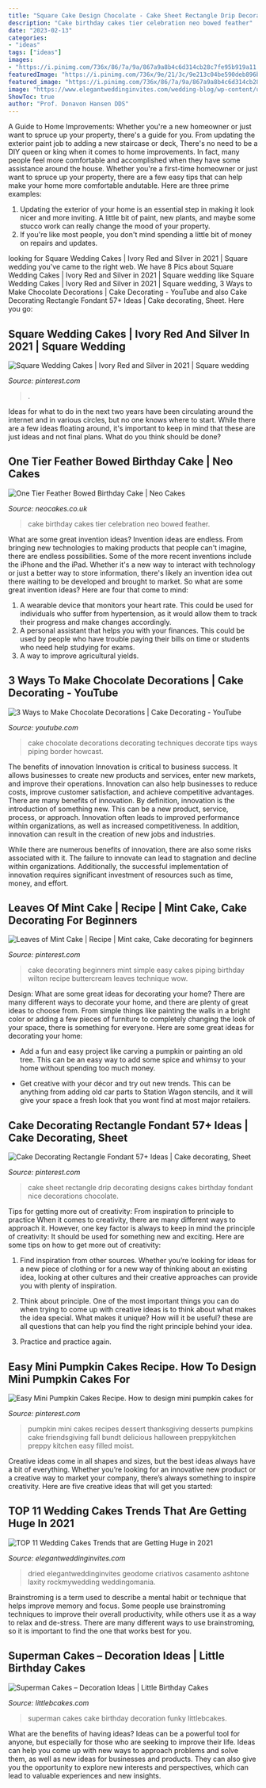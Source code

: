 ```yaml
---
title: "Square Cake Design Chocolate - Cake Sheet Rectangle Drip Decorating Designs Cakes Birthday Fondant Nice Decorations Chocolate"
description: "Cake birthday cakes tier celebration neo bowed feather"
date: "2023-02-13"
categories:
- "ideas"
tags: ["ideas"]
images:
- "https://i.pinimg.com/736x/86/7a/9a/867a9a8b4c6d314cb28c7fe95b919a11.jpg"
featuredImage: "https://i.pinimg.com/736x/9e/21/3c/9e213c04be590deb896b77778bd371a4.jpg"
featured_image: "https://i.pinimg.com/736x/86/7a/9a/867a9a8b4c6d314cb28c7fe95b919a11.jpg"
image: "https://www.elegantweddinginvites.com/wedding-blog/wp-content/uploads/2020/09/edible-pressed-flowers-3-tiered-cake-683x1024.jpg"
ShowToc: true
author: "Prof. Donavon Hansen DDS"
---
```



A Guide to Home Improvements: Whether you're a new homeowner or just want to spruce up your property, there's a guide for you. From updating the exterior paint job to adding a new staircase or deck,
There's no need to be a DIY queen or king when it comes to home improvements. In fact, many people feel more comfortable and accomplished when they have some assistance around the house. Whether you're a first-time homeowner or just want to spruce up your property, there are a few easy tips that can help make your home more comfortable andutable. Here are three prime examples: 
1) Updating the exterior of your home is an essential step in making it look nicer and more inviting. A little bit of paint, new plants, and maybe some stucco work can really change the mood of your property. 
2) If you're like most people, you don't mind spending a little bit of money on repairs and updates.

	

		
looking for Square Wedding Cakes | Ivory Red and Silver in 2021 | Square wedding you've came to the right web. We have 8 Pics about Square Wedding Cakes | Ivory Red and Silver in 2021 | Square wedding like Square Wedding Cakes | Ivory Red and Silver in 2021 | Square wedding, 3 Ways to Make Chocolate Decorations | Cake Decorating - YouTube and also Cake Decorating Rectangle Fondant 57+ Ideas | Cake decorating, Sheet. Here you go:
		
    
## Square Wedding Cakes | Ivory Red And Silver In 2021 | Square Wedding

<img loading=lazy src="https://i.pinimg.com/736x/9e/21/3c/9e213c04be590deb896b77778bd371a4.jpg" onerror="this.onerror=null;this.src='https://tse3.mm.bing.net/th?id=OIP.fyctE3567oKDoLP0XXvW_QHaLH&amp;pid=15.1';" alt="Square Wedding Cakes | Ivory Red and Silver in 2021 | Square wedding">

_Source: pinterest.com_

>. 

	

Ideas for what to do in the next two years have been circulating around the internet and in various circles, but no one knows where to start. While there are a few ideas floating around, it's important to keep in mind that these are just ideas and not final plans. What do you think should be done?

    
## One Tier Feather Bowed Birthday Cake | Neo Cakes

<img loading=lazy src="http://www.neocakes.co.uk/img/p/1/1/0/3/1103-thickbox_default.jpg" onerror="this.onerror=null;this.src='https://tse2.mm.bing.net/th?id=OIP.Jz62WBRun9VQrASNdtoGgwHaHa&amp;pid=15.1';" alt="One Tier Feather Bowed Birthday Cake | Neo Cakes">

_Source: neocakes.co.uk_

>cake birthday cakes tier celebration neo bowed feather. 

	

What are some great invention ideas?
Invention ideas are endless. From bringing new technologies to making products that people can't imagine, there are endless possibilities. Some of the more recent inventions include the iPhone and the iPad. Whether it's a new way to interact with technology or just a better way to store information, there's likely an invention idea out there waiting to be developed and brought to market. So what are some great invention ideas? Here are four that come to mind: 
1) A wearable device that monitors your heart rate. This could be used for individuals who suffer from hypertension, as it would allow them to track their progress and make changes accordingly. 
2) A personal assistant that helps you with your finances. This could be used by people who have trouble paying their bills on time or students who need help studying for exams. 
3) A way to improve agricultural yields.

    
## 3 Ways To Make Chocolate Decorations | Cake Decorating - YouTube

<img loading=lazy src="https://i.ytimg.com/vi/EdHf0adASFg/maxresdefault.jpg" onerror="this.onerror=null;this.src='https://tse3.mm.bing.net/th?id=OIP.MtKt_-kIl4li6Jr6EOYDTgHaEK&amp;pid=15.1';" alt="3 Ways to Make Chocolate Decorations | Cake Decorating - YouTube">

_Source: youtube.com_

>cake chocolate decorations decorating techniques decorate tips ways piping border howcast. 

	

The benefits of innovation
Innovation is critical to business success. It allows businesses to create new products and services, enter new markets, and improve their operations. Innovation can also help businesses to reduce costs, improve customer satisfaction, and achieve competitive advantages.
There are many benefits of innovation. By definition, innovation is the introduction of something new. This can be a new product, service, process, or approach. Innovation often leads to improved performance within organizations, as well as increased competitiveness. In addition, innovation can result in the creation of new jobs and industries.

While there are numerous benefits of innovation, there are also some risks associated with it. The failure to innovate can lead to stagnation and decline within organizations. Additionally, the successful implementation of innovation requires significant investment of resources such as time, money, and effort.

    
## Leaves Of Mint Cake | Recipe | Mint Cake, Cake Decorating For Beginners

<img loading=lazy src="https://i.pinimg.com/736x/86/7a/9a/867a9a8b4c6d314cb28c7fe95b919a11.jpg" onerror="this.onerror=null;this.src='https://tse2.mm.bing.net/th?id=OIP.YHBLOv_PvokghqP-wrxI4QHaLH&amp;pid=15.1';" alt="Leaves of Mint Cake | Recipe | Mint cake, Cake decorating for beginners">

_Source: pinterest.com_

>cake decorating beginners mint simple easy cakes piping birthday wilton recipe buttercream leaves technique wow. 

	

Design: What are some great ideas for decorating your home?
There are many different ways to decorate your home, and there are plenty of great ideas to choose from. From simple things like painting the walls in a bright color or adding a few pieces of furniture to completely changing the look of your space, there is something for everyone. Here are some great ideas for decorating your home: 
- Add a fun and easy project like carving a pumpkin or painting an old tree. This can be an easy way to add some spice and whimsy to your home without spending too much money. 

- Get creative with your décor and try out new trends. This can be anything from adding old car parts to Station Wagon stencils, and it will give your space a fresh look that you wont find at most major retailers.

    
## Cake Decorating Rectangle Fondant 57+ Ideas | Cake Decorating, Sheet

<img loading=lazy src="https://i.pinimg.com/736x/71/d1/09/71d10970b7381cb906f99e96a26290b9.jpg" onerror="this.onerror=null;this.src='https://tse2.mm.bing.net/th?id=OIP.ygftNiSsyV5fkUfynQVGYwAAAA&amp;pid=15.1';" alt="Cake Decorating Rectangle Fondant 57+ Ideas | Cake decorating, Sheet">

_Source: pinterest.com_

>cake sheet rectangle drip decorating designs cakes birthday fondant nice decorations chocolate. 

	

Tips for getting more out of creativity: From inspiration to principle to practice
When it comes to creativity, there are many different ways to approach it. However, one key factor is always to keep in mind the principle of creativity: It should be used for something new and exciting. Here are some tips on how to get more out of creativity:
1. Find inspiration from other sources. Whether you’re looking for ideas for a new piece of clothing or for a new way of thinking about an existing idea, looking at other cultures and their creative approaches can provide you with plenty of inspiration.

2. Think about principle. One of the most important things you can do when trying to come up with creative ideas is to think about what makes the idea special. What makes it unique? How will it be useful? these are all questions that can help you find the right principle behind your idea.

3. Practice and practice again.

    
## Easy Mini Pumpkin Cakes Recipe. How To Design Mini Pumpkin Cakes For

<img loading=lazy src="https://i.pinimg.com/736x/23/64/1c/23641c73fc44ea215e3a1f293d2dea18.jpg" onerror="this.onerror=null;this.src='https://tse1.mm.bing.net/th?id=OIP.Zsrf4RM9SEg03eh9cmbVFAHaKf&amp;pid=15.1';" alt="Easy Mini Pumpkin Cakes Recipe. How to design mini pumpkin cakes for">

_Source: pinterest.com_

>pumpkin mini cakes recipes dessert thanksgiving desserts pumpkins cake friendsgiving fall bundt delicious halloween preppykitchen preppy kitchen easy filled moist. 

	

Creative ideas come in all shapes and sizes, but the best ideas always have a bit of everything. Whether you’re looking for an innovative new product or a creative way to market your company, there’s always something to inspire creativity. Here are five creative ideas that will get you started: 

    
## TOP 11 Wedding Cakes Trends That Are Getting Huge In 2021

<img loading=lazy src="https://www.elegantweddinginvites.com/wedding-blog/wp-content/uploads/2020/09/edible-pressed-flowers-3-tiered-cake-683x1024.jpg" onerror="this.onerror=null;this.src='https://tse3.mm.bing.net/th?id=OIP.0NnajwreyFdTZ_IyWOGlRwHaLG&amp;pid=15.1';" alt="TOP 11 Wedding Cakes Trends that are Getting Huge in 2021">

_Source: elegantweddinginvites.com_

>dried elegantweddinginvites geodome criativos casamento ashtone laxity rockmywedding weddingomania. 

	

Brainstroming is a term used to describe a mental habit or technique that helps improve memory and focus. Some people use brainstroming techniques to improve their overall productivity, while others use it as a way to relax and de-stress. There are many different ways to use brainstroming, so it is important to find the one that works best for you.

    
## Superman Cakes – Decoration Ideas | Little Birthday Cakes

<img loading=lazy src="https://www.littlebcakes.com/wp-content/uploads/2013/08/Superman-Cakes-Images.jpg" onerror="this.onerror=null;this.src='https://tse2.mm.bing.net/th?id=OIP.EvZTr6MLS-bJusV8JJq0IAHaJ4&amp;pid=15.1';" alt="Superman Cakes – Decoration Ideas | Little Birthday Cakes">

_Source: littlebcakes.com_

>superman cakes cake birthday decoration funky littlebcakes. 

	

What are the benefits of having ideas?
Ideas can be a powerful tool for anyone, but especially for those who are seeking to improve their life. Ideas can help you come up with new ways to approach problems and solve them, as well as new ideas for businesses and products. They can also give you the opportunity to explore new interests and perspectives, which can lead to valuable experiences and new insights.

